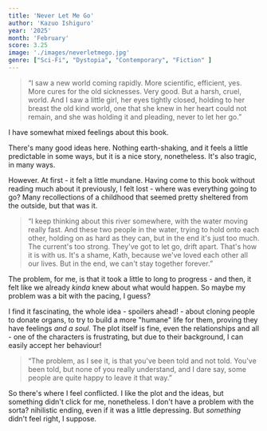 ```yaml
---
title: 'Never Let Me Go'
author: 'Kazuo Ishiguro'
year: '2025'
month: 'February'
score: 3.25
image: './images/neverletmego.jpg'
genre: ["Sci-Fi", "Dystopia", "Contemporary", "Fiction" ]
---
```


> “I saw a new world coming rapidly. More scientific, efficient, yes. More cures for the old sicknesses. Very good. But a harsh, cruel, world. And I saw a little girl, her eyes tightly closed, holding to her breast the old kind world, one that she knew in her heart could not remain, and she was holding it and pleading, never to let her go.”

I have somewhat mixed feelings about this book. 

There's many good ideas here. Nothing earth-shaking, and it feels a little predictable in some ways, but it is a nice story, nonetheless. It's also tragic, in many ways.

However. At first - it felt a little mundane. Having come to this book without reading much about it previously, I felt lost - where was everything going to go? Many recollections of a childhood that seemed pretty sheltered from the outside, but that was it.

> “I keep thinking about this river somewhere, with the water moving really fast. And these two people in the water, trying to hold onto each other, holding on as hard as they can, but in the end it's just too much. The current's too strong. They've got to let go, drift apart. That's how it is with us. It's a shame, Kath, because we've loved each other all our lives. But in the end, we can't stay together forever.” 

The problem, for me, is that it took a little to long to progress - and then, it felt like we already _kinda_ knew about what would happen. So maybe my problem was a bit with the pacing, I guess?

I find it fascinating, the whole idea - spoilers ahead! - about cloning people to donate organs, to try to build a more "humane" life for them, proving they have feelings _and a soul_. The plot itself is fine, even the relationships and all - one of the characters is frustrating, but due to their background, I can easily accept her behaviour!

> “The problem, as I see it, is that you've been told and not told. You've been told, but none of you really understand, and I dare say, some people are quite happy to leave it that way.”

So there's where I feel conflicted. I like the plot and the ideas, but something didn't click for me, nonetheless. I don't have a problem with the sorta? nihilistic ending, even if it was a little depressing. But _something_ didn't feel right, I suppose.
